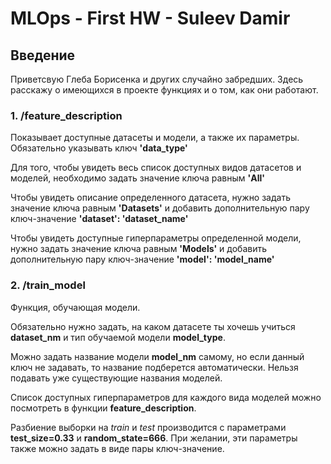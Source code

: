 # MLOps - First HW - Suleev Damir

## Введение

Приветсвую Глеба Борисенка и других случайно забредших.
Здесь расскажу о имеющихся в проекте функциях и о том, как они работают.

### 1. /feature_description
Показывает доступные датасеты и модели, а также их параметры. 
Обязательно указывать ключ **'data_type'**

Для того, чтобы увидеть весь список доступных видов датасетов и моделей,
необходимо задать значение ключа равным **'All'**

Чтобы увидеть описание определенного датасета, нужно задать значение ключа
равным **'Datasets'** и добавить дополнительную пару ключ-значение
**'dataset': 'dataset_name'**

Чтобы увидеть доступные гиперпараметры определенной модели, нужно задать
значение ключа равным **'Models'** и добавить дополнительную пару ключ-значение
**'model': 'model_name'**

### 2. /train_model
Функция, обучающая модели. 

Обязательно нужно задать, на каком датасете ты хочешь учиться
**dataset_nm** и тип обучаемой модели **model_type**. 

Можно задать название модели **model_nm** самому, но если данный ключ 
не задавать, то название подберется автоматически. Нельзя подавать
уже существующие названия моделей.

Список доступных гиперпараметров для каждого вида моделей можно
посмотреть в функции **feature_description**.

Разбиение выборки на *train* и *test* производится с параметрами 
**test_size=0.33** и **random_state=666**. При желании, эти параметры
также можно задать в виде пары ключ-значение.